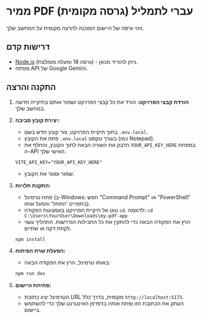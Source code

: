 # ממיר PDF עברי לתמליל (גרסה מקומית)

זוהי גרסה של היישום המוכנה להרצה מקומית על המחשב שלך.

## דרישות קדם

- [Node.js](https://nodejs.org/) (גרסה 18 ומעלה מומלצת) - ניתן להוריד מכאן.
- מפתח API של Google Gemini.

## התקנה והרצה

1.  **הורדת קבצי הפרויקט:**
    הורד את כל קבצי הפרויקט ושמור אותם בתיקייה חדשה במחשב שלך.

2.  **יצירת קובץ סביבה:**
    - בתוך תיקיית הפרויקט, צור קובץ חדש בשם `.env.local`.
    - פתח את הקובץ `.env.local` בעורך טקסט (כמו Notepad).
    - הדבק את השורה הבאה לתוך הקובץ, והחלף את `YOUR_API_KEY_HERE` במפתח ה-API האישי שלך.

    ```
    VITE_API_KEY="YOUR_API_KEY_HERE"
    ```
    - שמור וסגור את הקובץ.

3.  **התקנת תלויות:**
    - פתח טרמינל (ב-Windows: חפש "Command Prompt" או "PowerShell" בתפריט 'התחל' והפעל אותו).
    - נווט אל תיקיית הפרויקט באמצעות הפקודה `cd`. לדוגמה: `cd C:\Users\YourUser\Downloads\my-pdf-app`
    - הרץ את הפקודה הבאה כדי להתקין את כל החבילות הנדרשות. התהליך עשוי לקחת דקה או שתיים.
    ```bash
    npm install
    ```

4.  **הפעלת שרת הפיתוח:**
    - באותו טרמינל, הרץ את הפקודה הבאה:
    ```bash
    npm run dev
    ```

5.  **פתיחת היישום:**
    - הטרמינל יציג כתובת URL מקומית, בדרך כלל `http://localhost:5173`.
    - העתק את הכתובת הזו ופתח אותה בדפדפן האינטרנט שלך כדי להשתמש ביישום.
